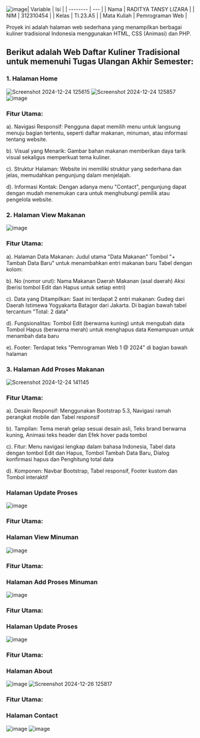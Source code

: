 ![image](https://github.com/user-attachments/assets/74dfe96e-02ac-464d-8ec5-b48d9d629b83)| Variable | Isi |
| -------- | --- |
| Nama | RADITYA TANSY LIZARA  |
| NIM | 312310454 |
| Kelas | TI.23.A5 |
| Mata Kuliah | Pemrograman Web |

Proyek ini adalah halaman web sederhana yang menampilkan berbagai kuliner tradisional Indonesia menggunakan HTML, CSS (Animasi) dan PHP.

## Berikut adalah Web Daftar Kuliner Tradisional untuk memenuhi Tugas Ulangan Akhir Semester:

### 1. Halaman Home

![Screenshot 2024-12-24 125615](https://github.com/user-attachments/assets/e273f454-f004-43a1-b42e-c0c9fd215d16)
![Screenshot 2024-12-24 125857](https://github.com/user-attachments/assets/efae3780-92e5-4612-919d-1cb1da749a5d)
![image](https://github.com/user-attachments/assets/dc970086-4b6e-4758-b6f5-6867e2244c4f)

### **Fitur Utama:**

a). Navigasi Responsif:
Pengguna dapat memilih menu untuk langsung menuju bagian tertentu, seperti daftar makanan, minuman, atau informasi tentang website.

b). Visual yang Menarik:
Gambar bahan makanan memberikan daya tarik visual sekaligus memperkuat tema kuliner.

c). Struktur Halaman:
Website ini memiliki struktur yang sederhana dan jelas, memudahkan pengunjung dalam menjelajah.

d). Informasi Kontak:
Dengan adanya menu "Contact", pengunjung dapat dengan mudah menemukan cara untuk menghubungi pemilik atau pengelola website.

### 2. Halaman View Makanan

![image](https://github.com/user-attachments/assets/1c68562d-5a69-4af0-b166-4b61012943dd)

### **Fitur Utama:**

a). Halaman Data Makanan: 
Judul utama "Data Makanan"
Tombol "+ Tambah Data Baru" untuk menambahkan entri makanan baru
Tabel dengan kolom:

b). No (nomor urut): 
Nama Makanan
Daerah Makanan (asal daerah)
Aksi (berisi tombol Edit dan Hapus untuk setiap entri)

c). Data yang Ditampilkan: 
Saat ini terdapat 2 entri makanan:
Gudeg dari Daerah Istimewa Yogyakarta
Batagor dari Jakarta. 
Di bagian bawah tabel tercantum "Total: 2 data"

d). Fungsionalitas: 
Tombol Edit (berwarna kuning) untuk mengubah data
Tombol Hapus (berwarna merah) untuk menghapus data
Kemampuan untuk menambah data baru

e). Footer: 
Terdapat teks "Pemrograman Web 1 @ 2024" di bagian bawah halaman

### 3. Halaman Add Proses Makanan

![Screenshot 2024-12-24 141145](https://github.com/user-attachments/assets/2de487ac-71a8-4833-9aa4-e24b036b16ce)

### **Fitur Utama:**

a). Desain Responsif:
Menggunakan Bootstrap 5.3, 
Navigasi ramah perangkat mobile dan 
Tabel responsif


b). Tampilan:
Tema merah gelap sesuai desain asli, 
Teks brand berwarna kuning, 
Animasi teks header dan
Efek hover pada tombol


c). Fitur:
Menu navigasi lengkap dalam bahasa Indonesia, 
Tabel data dengan tombol Edit dan Hapus, 
Tombol Tambah Data Baru, 
Dialog konfirmasi hapus dan 
Penghitung total data


d). Komponen:
Navbar Bootstrap, 
Tabel responsif, 
Footer kustom dan 
Tombol interaktif

### Halaman Update Proses

![image](https://github.com/user-attachments/assets/a20c49cf-0358-43a0-ac54-3c818838188d)

### **Fitur Utama:**


### Halaman View Minuman

![image](https://github.com/user-attachments/assets/10fa27b3-83f5-4576-bee9-153fbf67af19)

### **Fitur Utama:**


### Halaman Add Proses Minuman

![image](https://github.com/user-attachments/assets/fb2b12df-4200-46e9-a862-6baf694b975d)

### **Fitur Utama:**


### Halaman Update Proses

![image](https://github.com/user-attachments/assets/b594992a-a836-4120-b01e-7f2516e925bd)

### **Fitur Utama:**


### Halaman About

![image](https://github.com/user-attachments/assets/ca98bbc8-69c0-45f0-96ae-34dd02cd614c)
![Screenshot 2024-12-26 125817](https://github.com/user-attachments/assets/8d439963-0b28-498f-a543-402f5563295e)


### **Fitur Utama:**


### Halaman Contact

![image](https://github.com/user-attachments/assets/7f2c12ce-7bf8-4215-a163-e238ce6f5783)
![image](https://github.com/user-attachments/assets/99b57718-d90a-4411-934f-30a6498dde80)












